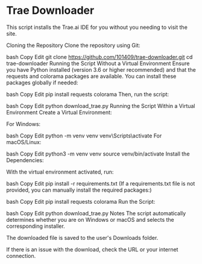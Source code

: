 # Trae Downloader

This script installs the Trae.ai IDE for you without you needing to visit the site.


Cloning the Repository
Clone the repository using Git:

bash
Copy
Edit
git clone https://github.com/101409/trae-downloader.git
cd trae-downloader
Running the Script Without a Virtual Environment
Ensure you have Python installed (version 3.6 or higher recommended) and that the requests and colorama packages are available. You can install these packages globally if needed:

bash
Copy
Edit
pip install requests colorama
Then, run the script:

bash
Copy
Edit
python download_trae.py
Running the Script Within a Virtual Environment
Create a Virtual Environment:

For Windows:

bash
Copy
Edit
python -m venv venv
venv\Scripts\activate
For macOS/Linux:

bash
Copy
Edit
python3 -m venv venv
source venv/bin/activate
Install the Dependencies:

With the virtual environment activated, run:

bash
Copy
Edit
pip install -r requirements.txt
(If a requirements.txt file is not provided, you can manually install the required packages:)

bash
Copy
Edit
pip install requests colorama
Run the Script:

bash
Copy
Edit
python download_trae.py
Notes
The script automatically determines whether you are on Windows or macOS and selects the corresponding installer.

The downloaded file is saved to the user's Downloads folder.

If there is an issue with the download, check the URL or your internet connection.

